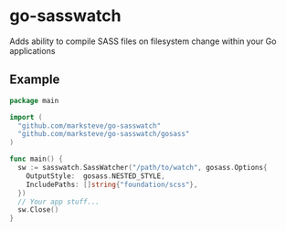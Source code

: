 go-sasswatch
============

Adds ability to compile SASS files on filesystem change within your Go applications

Example
-------

```go
package main

import (
  "github.com/marksteve/go-sasswatch"
  "github.com/marksteve/go-sasswatch/gosass"
)

func main() {
  sw := sasswatch.SassWatcher("/path/to/watch", gosass.Options{
    OutputStyle:  gosass.NESTED_STYLE,
    IncludePaths: []string{"foundation/scss"},
  })
  // Your app stuff...
  sw.Close()
}
```

